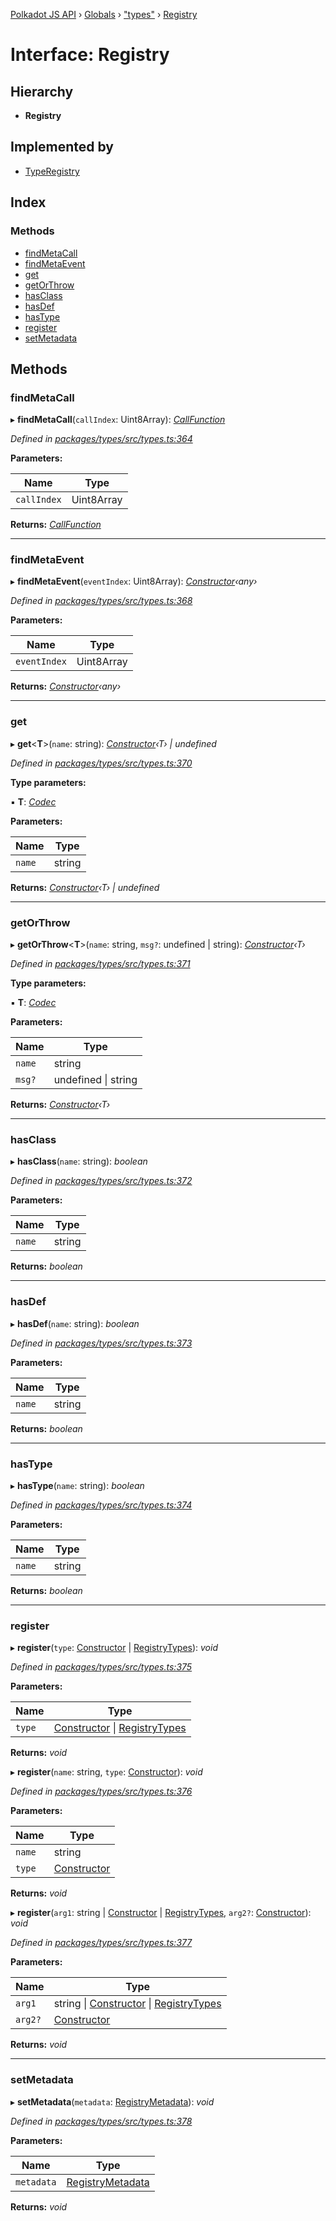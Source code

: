 [Polkadot JS API](../README.md) › [Globals](../globals.md) › ["types"](../modules/_types_.md) › [Registry](_types_.registry.md)

# Interface: Registry

## Hierarchy

* **Registry**

## Implemented by

* [TypeRegistry](../classes/_codec_create_registry_.typeregistry.md)

## Index

### Methods

* [findMetaCall](_types_.registry.md#findmetacall)
* [findMetaEvent](_types_.registry.md#findmetaevent)
* [get](_types_.registry.md#get)
* [getOrThrow](_types_.registry.md#getorthrow)
* [hasClass](_types_.registry.md#hasclass)
* [hasDef](_types_.registry.md#hasdef)
* [hasType](_types_.registry.md#hastype)
* [register](_types_.registry.md#register)
* [setMetadata](_types_.registry.md#setmetadata)

## Methods

###  findMetaCall

▸ **findMetaCall**(`callIndex`: Uint8Array): *[CallFunction](_types_.callfunction.md)*

*Defined in [packages/types/src/types.ts:364](https://github.com/polkadot-js/api/blob/b7eeb992cd/packages/types/src/types.ts#L364)*

**Parameters:**

Name | Type |
------ | ------ |
`callIndex` | Uint8Array |

**Returns:** *[CallFunction](_types_.callfunction.md)*

___

###  findMetaEvent

▸ **findMetaEvent**(`eventIndex`: Uint8Array): *[Constructor](_types_.constructor.md)‹any›*

*Defined in [packages/types/src/types.ts:368](https://github.com/polkadot-js/api/blob/b7eeb992cd/packages/types/src/types.ts#L368)*

**Parameters:**

Name | Type |
------ | ------ |
`eventIndex` | Uint8Array |

**Returns:** *[Constructor](_types_.constructor.md)‹any›*

___

###  get

▸ **get**<**T**>(`name`: string): *[Constructor](_types_.constructor.md)‹T› | undefined*

*Defined in [packages/types/src/types.ts:370](https://github.com/polkadot-js/api/blob/b7eeb992cd/packages/types/src/types.ts#L370)*

**Type parameters:**

▪ **T**: *[Codec](_types_.codec.md)*

**Parameters:**

Name | Type |
------ | ------ |
`name` | string |

**Returns:** *[Constructor](_types_.constructor.md)‹T› | undefined*

___

###  getOrThrow

▸ **getOrThrow**<**T**>(`name`: string, `msg?`: undefined | string): *[Constructor](_types_.constructor.md)‹T›*

*Defined in [packages/types/src/types.ts:371](https://github.com/polkadot-js/api/blob/b7eeb992cd/packages/types/src/types.ts#L371)*

**Type parameters:**

▪ **T**: *[Codec](_types_.codec.md)*

**Parameters:**

Name | Type |
------ | ------ |
`name` | string |
`msg?` | undefined &#124; string |

**Returns:** *[Constructor](_types_.constructor.md)‹T›*

___

###  hasClass

▸ **hasClass**(`name`: string): *boolean*

*Defined in [packages/types/src/types.ts:372](https://github.com/polkadot-js/api/blob/b7eeb992cd/packages/types/src/types.ts#L372)*

**Parameters:**

Name | Type |
------ | ------ |
`name` | string |

**Returns:** *boolean*

___

###  hasDef

▸ **hasDef**(`name`: string): *boolean*

*Defined in [packages/types/src/types.ts:373](https://github.com/polkadot-js/api/blob/b7eeb992cd/packages/types/src/types.ts#L373)*

**Parameters:**

Name | Type |
------ | ------ |
`name` | string |

**Returns:** *boolean*

___

###  hasType

▸ **hasType**(`name`: string): *boolean*

*Defined in [packages/types/src/types.ts:374](https://github.com/polkadot-js/api/blob/b7eeb992cd/packages/types/src/types.ts#L374)*

**Parameters:**

Name | Type |
------ | ------ |
`name` | string |

**Returns:** *boolean*

___

###  register

▸ **register**(`type`: [Constructor](_types_.constructor.md) | [RegistryTypes](../modules/_types_.md#registrytypes)): *void*

*Defined in [packages/types/src/types.ts:375](https://github.com/polkadot-js/api/blob/b7eeb992cd/packages/types/src/types.ts#L375)*

**Parameters:**

Name | Type |
------ | ------ |
`type` | [Constructor](_types_.constructor.md) &#124; [RegistryTypes](../modules/_types_.md#registrytypes) |

**Returns:** *void*

▸ **register**(`name`: string, `type`: [Constructor](_types_.constructor.md)): *void*

*Defined in [packages/types/src/types.ts:376](https://github.com/polkadot-js/api/blob/b7eeb992cd/packages/types/src/types.ts#L376)*

**Parameters:**

Name | Type |
------ | ------ |
`name` | string |
`type` | [Constructor](_types_.constructor.md) |

**Returns:** *void*

▸ **register**(`arg1`: string | [Constructor](_types_.constructor.md) | [RegistryTypes](../modules/_types_.md#registrytypes), `arg2?`: [Constructor](_types_.constructor.md)): *void*

*Defined in [packages/types/src/types.ts:377](https://github.com/polkadot-js/api/blob/b7eeb992cd/packages/types/src/types.ts#L377)*

**Parameters:**

Name | Type |
------ | ------ |
`arg1` | string &#124; [Constructor](_types_.constructor.md) &#124; [RegistryTypes](../modules/_types_.md#registrytypes) |
`arg2?` | [Constructor](_types_.constructor.md) |

**Returns:** *void*

___

###  setMetadata

▸ **setMetadata**(`metadata`: [RegistryMetadata](_types_.registrymetadata.md)): *void*

*Defined in [packages/types/src/types.ts:378](https://github.com/polkadot-js/api/blob/b7eeb992cd/packages/types/src/types.ts#L378)*

**Parameters:**

Name | Type |
------ | ------ |
`metadata` | [RegistryMetadata](_types_.registrymetadata.md) |

**Returns:** *void*
